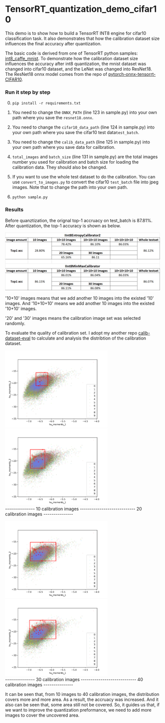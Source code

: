 # TensorRT_quantization_demo_cifar10
This demo is to show how to build a TensorRT INT8 engine for cifar10 classification task. 
It also demonstrates that how the calibration dataset size influences the final accuracy after quantization.


The basic code is derived from one of TensorRT python samples: [int8_caffe_mnist](https://github.com/NVIDIA/TensorRT/tree/master/samples/python/int8_caffe_mnist).
To demonstrate how the calibration dataset size influences the accuracy after int8 quantization, 
the mnist dataset was changed into cifar10 dataset, and the LeNet was changed into ResNet18.
The ResNet18 onnx model comes from the repo of [pytorch-onnx-tensorrt-CIFAR10](https://github.com/shiyongming/pytorch-onnx-tensorrt-CIFAR10).


### Run it step by step
0. ```pip install -r requirements.txt``` 
1. You need to change the `ONNX_PATH` (line 123 in sample.py) into your own path where you save the `resnet18.onnx`.
2. You need to change the `cifar10_data_path` (line 124 in sample.py) into your own path where you save the cifar10 test data`test_batch`.
3. You need to change the `calib_data_path` (line 125 in sample.py) into your own path where you save data for cailbration.
4. `total_images` and `batch_size` (line 131 in sample.py) are the total images number you used for calibration and batch size for loading the calibration data. 
   They should also be changed.
    
5. If you want to use the whole test dataset to do the calibration. You can use `convert_to_images.py` to convert the cifar10 `test_batch` file into jpeg images. 
   Note that to change the path into your own path.

6. ```python sample.py```


### Results
Before quanztization, the orignal top-1 accruacy on test_batch is 87.81%. After quantization, the top-1 accuracy is shown as below.

![img_1.png](img_1.png)

'10+10' images means that we add another 10 images into the existed '10' images. And '10+10+10' means we add another 10 images into the existed '10+10' images. 

'20' and '30' images means the calibration image set was selected randomly.

To evaluate the quality of calibration set. I adopt my another repo [calib-dataset-eval](https://github.com/shiyongming/TensorRT_quantization_demo_cifar10) 
to calculate and analysis the distribtion of the calibration dataset.



<img src="cifar10_data/calib_dataset_10.png" height="250" alt="calib number = 10"/> <img src="cifar10_data/calib_dataset_20.png" height="250" alt="calib number = 20"/><br/>
--------------- 10 calibration images ---------------------------- 20 calibration images ---------------<br/>

<img src="cifar10_data/calib_dataset_30.png" height="250" alt="calib number = 30"/> <img src="cifar10_data/calib_dataset_40.png" height="250" alt="calib number = 40"/><br/>
--------------- 30 calibration images ---------------------------- 40 calibration images ---------------<br/>

It can be seen that, from 10 images to 40 calibration images, the distribution covers more and more area.
As a result, the accruacy was increased. And it also can be seen that, some area still not be covered.
So, it guides us that, if we want to improve the quantization preformance, we need to add more images to cover the uncovered area.